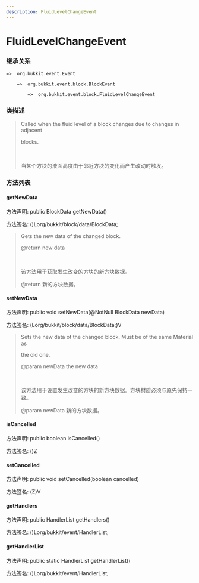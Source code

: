 ```yaml
---
description: FluidLevelChangeEvent
---
```


# FluidLevelChangeEvent

### 继承关系

    =>  org.bukkit.event.Event

        =>  org.bukkit.event.block.BlockEvent

            =>  org.bukkit.event.block.FluidLevelChangeEvent

### 类描述

> Called when the fluid level of a block changes due to changes in adjacent
> 
> blocks.
> 
> <br>
> 
> 当某个方块的液面高度由于邻近方块的变化而产生改动时触发。

### 方法列表

#### getNewData

方法声明: public BlockData getNewData()

方法签名: ()Lorg/bukkit/block/data/BlockData;

> Gets the new data of the changed block.
> 
> @return new data
> 
> <br>
> 
> 该方法用于获取发生改变的方块的新方块数据。
> 
> @return 新的方块数据。

#### setNewData

方法声明: public void setNewData(@NotNull BlockData newData)

方法签名: (Lorg/bukkit/block/data/BlockData;)V

> Sets the new data of the changed block. Must be of the same Material as
> 
> the old one.
> 
> @param newData the new data
> 
> <br>
> 
> 该方法用于设置发生改变的方块的新方块数据。方块材质必须与原先保持一致。
> 
> @param newData 新的方块数据。

#### isCancelled

方法声明: public boolean isCancelled()

方法签名: ()Z

#### setCancelled

方法声明: public void setCancelled(boolean cancelled)

方法签名: (Z)V

#### getHandlers

方法声明: public HandlerList getHandlers()

方法签名: ()Lorg/bukkit/event/HandlerList;

#### getHandlerList

方法声明: public static HandlerList getHandlerList()

方法签名: ()Lorg/bukkit/event/HandlerList;
